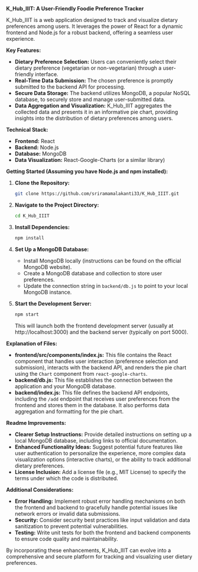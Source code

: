 **K_Hub_IIIT: A User-Friendly Foodie Preference Tracker**

K_Hub_IIIT is a web application designed to track and visualize dietary preferences among users. It leverages the power of React for a dynamic frontend and Node.js for a robust backend, offering a seamless user experience.

**Key Features:**

- **Dietary Preference Selection:** Users can conveniently select their dietary preference (vegetarian or non-vegetarian) through a user-friendly interface.
- **Real-Time Data Submission:** The chosen preference is promptly submitted to the backend API for processing.
- **Secure Data Storage:** The backend utilizes MongoDB, a popular NoSQL database, to securely store and manage user-submitted data.
- **Data Aggregation and Visualization:** K_Hub_IIIT aggregates the collected data and presents it in an informative pie chart, providing insights into the distribution of dietary preferences among users.

**Technical Stack:**

- **Frontend:** React
- **Backend:** Node.js
- **Database:** MongoDB
- **Data Visualization:** React-Google-Charts (or a similar library)

**Getting Started (Assuming you have Node.js and npm installed):**

1. **Clone the Repository:**

   ```bash
   git clone https://github.com/sriramamalakanti33/K_Hub_IIIT.git
   ```

2. **Navigate to the Project Directory:**

   ```bash
   cd K_Hub_IIIT
   ```

3. **Install Dependencies:**

   ```bash
   npm install
   ```

4. **Set Up a MongoDB Database:**

   - Install MongoDB locally (instructions can be found on the official MongoDB website).
   - Create a MongoDB database and collection to store user preferences.
   - Update the connection string in `backend/db.js` to point to your local MongoDB instance.

5. **Start the Development Server:**

   ```bash
   npm start
   ```

   This will launch both the frontend development server (usually at http://localhost:3000) and the backend server (typically on port 5000).

**Explanation of Files:**

- **frontend/src/components/index.js:** This file contains the React component that handles user interaction (preference selection and submission), interacts with the backend API, and renders the pie chart using the `Chart` component from `react-google-charts`.
- **backend/db.js:** This file establishes the connection between the application and your MongoDB database.
- **backend/index.js:** This file defines the backend API endpoints, including the `/add` endpoint that receives user preferences from the frontend and stores them in the database. It also performs data aggregation and formatting for the pie chart.

**Readme Improvements:**

- **Clearer Setup Instructions:** Provide detailed instructions on setting up a local MongoDB database, including links to official documentation.
- **Enhanced Functionality Ideas:** Suggest potential future features like user authentication to personalize the experience, more complex data visualization options (interactive charts), or the ability to track additional dietary preferences.
- **License Inclusion:** Add a license file (e.g., MIT License) to specify the terms under which the code is distributed.

**Additional Considerations:**

- **Error Handling:** Implement robust error handling mechanisms on both the frontend and backend to gracefully handle potential issues like network errors or invalid data submissions.
- **Security:** Consider security best practices like input validation and data sanitization to prevent potential vulnerabilities.
- **Testing:** Write unit tests for both the frontend and backend components to ensure code quality and maintainability.

By incorporating these enhancements, K_Hub_IIIT can evolve into a comprehensive and secure platform for tracking and visualizing user dietary preferences.
